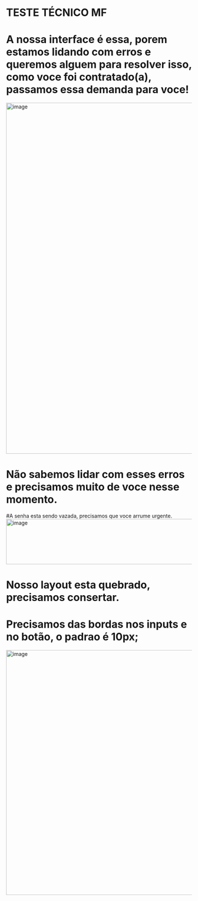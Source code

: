 # TESTE TÉCNICO MF


# A nossa interface é essa, porem estamos lidando com erros e queremos alguem para resolver isso, como voce foi contratado(a), passamos essa demanda para voce!
<img width="1919" height="953" alt="image" src="https://github.com/user-attachments/assets/28bf21cc-b09f-4216-90bb-06fffcb69f0f" />


# Não sabemos lidar com esses erros e precisamos muito de voce nesse momento.

#A senha esta sendo vazada, precisamos que voce arrume urgente.
<img width="664" height="123" alt="image" src="https://github.com/user-attachments/assets/f412fb43-e032-43e9-bf13-7ff8e71e6a27" />


# Nosso layout esta quebrado, precisamos consertar.
# Precisamos das bordas nos inputs e no botão, o padrao é 10px;
<img width="992" height="665" alt="image" src="https://github.com/user-attachments/assets/d17e2b46-9d55-415d-949d-4f69f3539c81" />









